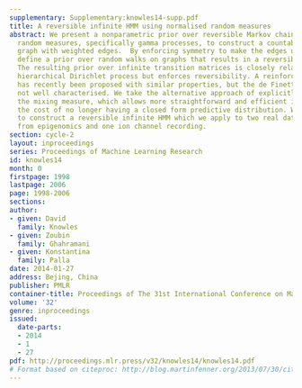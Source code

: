 ```yaml
---
supplementary: Supplementary:knowles14-supp.pdf
title: A reversible infinite HMM using normalised random measures
abstract: We present a nonparametric prior over reversible Markov chains. We use completely
  random measures, specifically gamma processes, to construct a countably infinite
  graph with weighted edges.  By enforcing symmetry to make the edges undirected we
  define a prior over random walks on graphs that results in a reversible Markov chain.
  The resulting prior over infinite transition matrices is closely related to the
  hierarchical Dirichlet process but enforces reversibility. A reinforcement scheme
  has recently been proposed with similar properties, but the de Finetti measure is
  not well characterised. We take the alternative approach of explicitly constructing
  the mixing measure, which allows more straightforward and efficient inference at
  the cost of no longer having a closed form predictive distribution. We use our process
  to construct a reversible infinite HMM which we apply to two real datasets, one
  from epigenomics and one ion channel recording.
section: cycle-2
layout: inproceedings
series: Proceedings of Machine Learning Research
id: knowles14
month: 0
firstpage: 1998
lastpage: 2006
page: 1998-2006
sections: 
author:
- given: David
  family: Knowles
- given: Zoubin
  family: Ghahramani
- given: Konstantina
  family: Palla
date: 2014-01-27
address: Bejing, China
publisher: PMLR
container-title: Proceedings of The 31st International Conference on Machine Learning
volume: '32'
genre: inproceedings
issued:
  date-parts:
  - 2014
  - 1
  - 27
pdf: http://proceedings.mlr.press/v32/knowles14/knowles14.pdf
# Format based on citeproc: http://blog.martinfenner.org/2013/07/30/citeproc-yaml-for-bibliographies/
---
```

